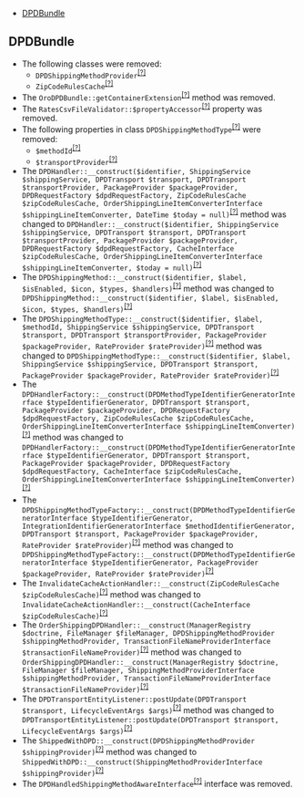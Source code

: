 - [DPDBundle](#dpdbundle)

DPDBundle
---------
* The following classes were removed:
   - `DPDShippingMethodProvider`<sup>[[?]](https://github.com/oroinc/OroDpdBundle/tree/5.0.0/Method/DPDShippingMethodProvider.php#L9 "Oro\Bundle\DPDBundle\Method\DPDShippingMethodProvider")</sup>
   - `ZipCodeRulesCache`<sup>[[?]](https://github.com/oroinc/OroDpdBundle/tree/5.0.0/Cache/ZipCodeRulesCache.php#L10 "Oro\Bundle\DPDBundle\Cache\ZipCodeRulesCache")</sup>
* The `OroDPDBundle::getContainerExtension`<sup>[[?]](https://github.com/oroinc/OroDpdBundle/tree/5.0.0/OroDPDBundle.php#L13 "Oro\Bundle\DPDBundle\OroDPDBundle::getContainerExtension")</sup> method was removed.
* The `RatesCsvFileValidator::$propertyAccessor`<sup>[[?]](https://github.com/oroinc/OroDpdBundle/tree/5.0.0/Validator/Constraints/RatesCsvFileValidator.php#L25 "Oro\Bundle\DPDBundle\Validator\Constraints\RatesCsvFileValidator::$propertyAccessor")</sup> property was removed.
* The following properties in class `DPDShippingMethodType`<sup>[[?]](https://github.com/oroinc/OroDpdBundle/tree/5.0.0/Method/DPDShippingMethodType.php#L29 "Oro\Bundle\DPDBundle\Method\DPDShippingMethodType")</sup> were removed:
   - `$methodId`<sup>[[?]](https://github.com/oroinc/OroDpdBundle/tree/5.0.0/Method/DPDShippingMethodType.php#L29 "Oro\Bundle\DPDBundle\Method\DPDShippingMethodType::$methodId")</sup>
   - `$transportProvider`<sup>[[?]](https://github.com/oroinc/OroDpdBundle/tree/5.0.0/Method/DPDShippingMethodType.php#L39 "Oro\Bundle\DPDBundle\Method\DPDShippingMethodType::$transportProvider")</sup>
* The `DPDHandler::__construct($identifier, ShippingService $shippingService, DPDTransport $transport, DPDTransport $transportProvider, PackageProvider $packageProvider, DPDRequestFactory $dpdRequestFactory, ZipCodeRulesCache $zipCodeRulesCache, OrderShippingLineItemConverterInterface $shippingLineItemConverter, DateTime $today = null)`<sup>[[?]](https://github.com/oroinc/OroDpdBundle/tree/5.0.0/Method/DPDHandler.php#L71 "Oro\Bundle\DPDBundle\Method\DPDHandler")</sup> method was changed to `DPDHandler::__construct($identifier, ShippingService $shippingService, DPDTransport $transport, DPDTransport $transportProvider, PackageProvider $packageProvider, DPDRequestFactory $dpdRequestFactory, CacheInterface $zipCodeRulesCache, OrderShippingLineItemConverterInterface $shippingLineItemConverter, $today = null)`<sup>[[?]](https://github.com/oroinc/OroDpdBundle/tree/5.1.0/Method/DPDHandler.php#L49 "Oro\Bundle\DPDBundle\Method\DPDHandler")</sup>
* The `DPDShippingMethod::__construct($identifier, $label, $isEnabled, $icon, $types, $handlers)`<sup>[[?]](https://github.com/oroinc/OroDpdBundle/tree/5.0.0/Method/DPDShippingMethod.php#L69 "Oro\Bundle\DPDBundle\Method\DPDShippingMethod")</sup> method was changed to `DPDShippingMethod::__construct($identifier, $label, $isEnabled, $icon, $types, $handlers)`<sup>[[?]](https://github.com/oroinc/OroDpdBundle/tree/5.1.0/Method/DPDShippingMethod.php#L36 "Oro\Bundle\DPDBundle\Method\DPDShippingMethod")</sup>
* The `DPDShippingMethodType::__construct($identifier, $label, $methodId, ShippingService $shippingService, DPDTransport $transport, DPDTransport $transportProvider, PackageProvider $packageProvider, RateProvider $rateProvider)`<sup>[[?]](https://github.com/oroinc/OroDpdBundle/tree/5.0.0/Method/DPDShippingMethodType.php#L66 "Oro\Bundle\DPDBundle\Method\DPDShippingMethodType")</sup> method was changed to `DPDShippingMethodType::__construct($identifier, $label, ShippingService $shippingService, DPDTransport $transport, PackageProvider $packageProvider, RateProvider $rateProvider)`<sup>[[?]](https://github.com/oroinc/OroDpdBundle/tree/5.1.0/Method/DPDShippingMethodType.php#L26 "Oro\Bundle\DPDBundle\Method\DPDShippingMethodType")</sup>
* The `DPDHandlerFactory::__construct(DPDMethodTypeIdentifierGeneratorInterface $typeIdentifierGenerator, DPDTransport $transport, PackageProvider $packageProvider, DPDRequestFactory $dpdRequestFactory, ZipCodeRulesCache $zipCodeRulesCache, OrderShippingLineItemConverterInterface $shippingLineItemConverter)`<sup>[[?]](https://github.com/oroinc/OroDpdBundle/tree/5.0.0/Method/Factory/DPDHandlerFactory.php#L48 "Oro\Bundle\DPDBundle\Method\Factory\DPDHandlerFactory")</sup> method was changed to `DPDHandlerFactory::__construct(DPDMethodTypeIdentifierGeneratorInterface $typeIdentifierGenerator, DPDTransport $transport, PackageProvider $packageProvider, DPDRequestFactory $dpdRequestFactory, CacheInterface $zipCodeRulesCache, OrderShippingLineItemConverterInterface $shippingLineItemConverter)`<sup>[[?]](https://github.com/oroinc/OroDpdBundle/tree/5.1.0/Method/Factory/DPDHandlerFactory.php#L29 "Oro\Bundle\DPDBundle\Method\Factory\DPDHandlerFactory")</sup>
* The `DPDShippingMethodTypeFactory::__construct(DPDMethodTypeIdentifierGeneratorInterface $typeIdentifierGenerator, IntegrationIdentifierGeneratorInterface $methodIdentifierGenerator, DPDTransport $transport, PackageProvider $packageProvider, RateProvider $rateProvider)`<sup>[[?]](https://github.com/oroinc/OroDpdBundle/tree/5.0.0/Method/Factory/DPDShippingMethodTypeFactory.php#L42 "Oro\Bundle\DPDBundle\Method\Factory\DPDShippingMethodTypeFactory")</sup> method was changed to `DPDShippingMethodTypeFactory::__construct(DPDMethodTypeIdentifierGeneratorInterface $typeIdentifierGenerator, PackageProvider $packageProvider, RateProvider $rateProvider)`<sup>[[?]](https://github.com/oroinc/OroDpdBundle/tree/5.1.0/Method/Factory/DPDShippingMethodTypeFactory.php#L21 "Oro\Bundle\DPDBundle\Method\Factory\DPDShippingMethodTypeFactory")</sup>
* The `InvalidateCacheActionHandler::__construct(ZipCodeRulesCache $zipCodeRulesCache)`<sup>[[?]](https://github.com/oroinc/OroDpdBundle/tree/5.0.0/Handler/InvalidateCacheActionHandler.php#L18 "Oro\Bundle\DPDBundle\Handler\InvalidateCacheActionHandler")</sup> method was changed to `InvalidateCacheActionHandler::__construct(CacheInterface $zipCodeRulesCache)`<sup>[[?]](https://github.com/oroinc/OroDpdBundle/tree/5.1.0/Handler/InvalidateCacheActionHandler.php#L16 "Oro\Bundle\DPDBundle\Handler\InvalidateCacheActionHandler")</sup>
* The `OrderShippingDPDHandler::__construct(ManagerRegistry $doctrine, FileManager $fileManager, DPDShippingMethodProvider $shippingMethodProvider, TransactionFileNameProviderInterface $transactionFileNameProvider)`<sup>[[?]](https://github.com/oroinc/OroDpdBundle/tree/5.0.0/Handler/OrderShippingDPDHandler.php#L40 "Oro\Bundle\DPDBundle\Handler\OrderShippingDPDHandler")</sup> method was changed to `OrderShippingDPDHandler::__construct(ManagerRegistry $doctrine, FileManager $fileManager, ShippingMethodProviderInterface $shippingMethodProvider, TransactionFileNameProviderInterface $transactionFileNameProvider)`<sup>[[?]](https://github.com/oroinc/OroDpdBundle/tree/5.1.0/Handler/OrderShippingDPDHandler.php#L28 "Oro\Bundle\DPDBundle\Handler\OrderShippingDPDHandler")</sup>
* The `DPDTransportEntityListener::postUpdate(DPDTransport $transport, LifecycleEventArgs $args)`<sup>[[?]](https://github.com/oroinc/OroDpdBundle/tree/5.0.0/EventListener/DPDTransportEntityListener.php#L77 "Oro\Bundle\DPDBundle\EventListener\DPDTransportEntityListener")</sup> method was changed to `DPDTransportEntityListener::postUpdate(DPDTransport $transport, LifecycleEventArgs $args)`<sup>[[?]](https://github.com/oroinc/OroDpdBundle/tree/5.1.0/EventListener/DPDTransportEntityListener.php#L82 "Oro\Bundle\DPDBundle\EventListener\DPDTransportEntityListener")</sup>
* The `ShippedWithDPD::__construct(DPDShippingMethodProvider $shippingProvider)`<sup>[[?]](https://github.com/oroinc/OroDpdBundle/tree/5.0.0/Condition/ShippedWithDPD.php#L35 "Oro\Bundle\DPDBundle\Condition\ShippedWithDPD")</sup> method was changed to `ShippedWithDPD::__construct(ShippingMethodProviderInterface $shippingProvider)`<sup>[[?]](https://github.com/oroinc/OroDpdBundle/tree/5.1.0/Condition/ShippedWithDPD.php#L26 "Oro\Bundle\DPDBundle\Condition\ShippedWithDPD")</sup>
* The `DPDHandledShippingMethodAwareInterface`<sup>[[?]](https://github.com/oroinc/OroDpdBundle/tree/5.0.0/Method/DPDHandledShippingMethodAwareInterface.php#L5 "Oro\Bundle\DPDBundle\Method\DPDHandledShippingMethodAwareInterface")</sup> interface was removed.

